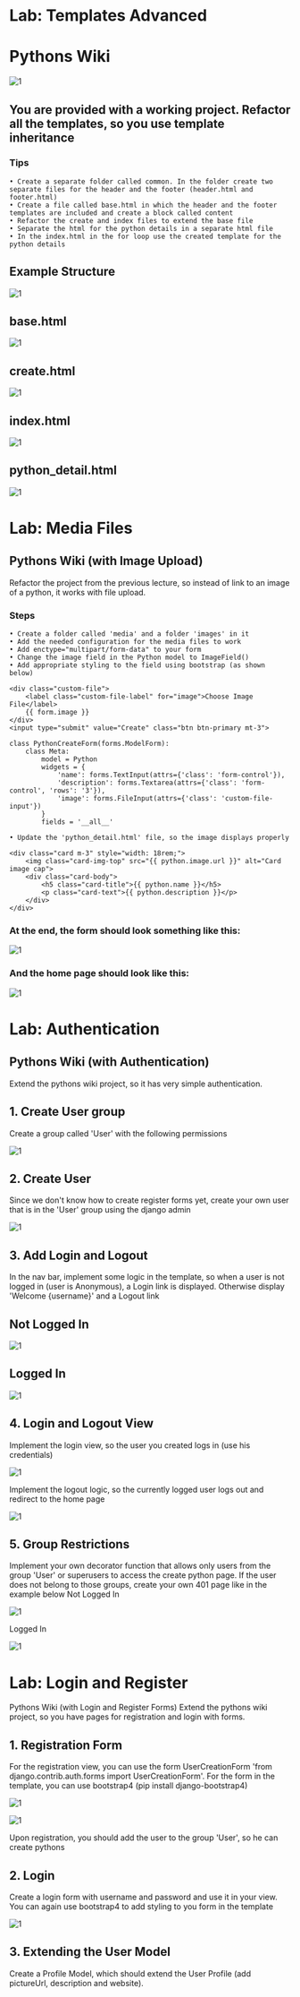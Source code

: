 # Lab: Templates Advanced
# Pythons Wiki

![1](https://user-images.githubusercontent.com/67734870/124132128-291be200-da89-11eb-9dfd-5abf15ca21c5.png)

## You are provided with a working project. Refactor all the templates, so you use template inheritance
### Tips
    • Create a separate folder called common. In the folder create two separate files for the header and the footer (header.html and footer.html)
    • Create a file called base.html in which the header and the footer templates are included and create a block called content
    • Refactor the create and index files to extend the base file
    • Separate the html for the python details in a separate html file
    • In the index.html in the for loop use the created template for the python details
## Example Structure

![1](https://user-images.githubusercontent.com/67734870/124132211-40f36600-da89-11eb-817c-ff390c260177.png)

## base.html

![1](https://user-images.githubusercontent.com/67734870/124132266-4fda1880-da89-11eb-8432-b904519bf919.png)

## create.html

![1](https://user-images.githubusercontent.com/67734870/124132542-9891d180-da89-11eb-87eb-b856a93e8df8.png)

## index.html

![1](https://user-images.githubusercontent.com/67734870/124132351-65e7d900-da89-11eb-9662-ad8de647b21b.png)

## python_detail.html

![1](https://user-images.githubusercontent.com/67734870/124132630-b2cbaf80-da89-11eb-8f5c-b38a36857175.png)


# Lab: Media Files
## Pythons Wiki (with Image Upload)
Refactor the project from the previous lecture, so instead of link to an image of a python, it works with file upload. 
### Steps
    • Create a folder called 'media' and a folder 'images' in it
    • Add the needed configuration for the media files to work
    • Add enctype="multipart/form-data" to your form
    • Change the image field in the Python model to ImageField()
    • Add appropriate styling to the field using bootstrap (as shown below)
```
<div class="custom-file">
    <label class="custom-file-label" for="image">Choose Image File</label>
    {{ form.image }}
</div>
<input type="submit" value="Create" class="btn btn-primary mt-3">
```
```
class PythonCreateForm(forms.ModelForm):
    class Meta:
        model = Python
        widgets = {
            'name': forms.TextInput(attrs={'class': 'form-control'}),
            'description': forms.Textarea(attrs={'class': 'form-control', 'rows': '3'}),
            'image': forms.FileInput(attrs={'class': 'custom-file-input'})
        }
        fields = '__all__'
```
    • Update the 'python_detail.html' file, so the image displays properly
```
<div class="card m-3" style="width: 18rem;">
    <img class="card-img-top" src="{{ python.image.url }}" alt="Card image cap">
    <div class="card-body">
        <h5 class="card-title">{{ python.name }}</h5>
        <p class="card-text">{{ python.description }}</p>
    </div>
</div>
```
### At the end, the form should look something like this:

![1](https://user-images.githubusercontent.com/67734870/124674169-e90e9200-dec2-11eb-9ab2-65cca338306d.png)

### And the home page should look like this:

![1](https://user-images.githubusercontent.com/67734870/124674239-06436080-dec3-11eb-9857-e63cfd627bec.png)


# Lab: Authentication
## Pythons Wiki (with Authentication)
Extend the pythons wiki project, so it has very simple authentication. 
##    1. Create User group
Create a group called 'User' with the following permissions

![1](https://user-images.githubusercontent.com/67734870/125804554-fc41ec15-27e4-4c73-8cac-d359f6e25c5a.png)

##    2. Create User
Since we don't know how to create register forms yet, create your own user that is in the 'User' group using the django admin

![1](https://user-images.githubusercontent.com/67734870/125804665-5d2d8e74-9a1a-4776-ba28-6d4d7046ada9.png)

##    3. Add Login and Logout
In the nav bar, implement some logic in the template, so when a user is not logged in (user is Anonymous), a Login link is displayed. Otherwise display 'Welcome {username}' and a Logout link
## Not Logged In

![1](https://user-images.githubusercontent.com/67734870/125804799-b32f7cc7-54fe-4b1e-b0c4-8bcbe2478be2.png)

## Logged In

![1](https://user-images.githubusercontent.com/67734870/125804915-112f23ec-f04f-42a0-94b5-26cdbf8bcd7c.png)

##    4. Login and Logout View
Implement the login view, so the user you created logs in (use his credentials)

![1](https://user-images.githubusercontent.com/67734870/125805020-3b9d4ecf-7f50-493a-a1e6-e659875068ce.png)

Implement the logout logic, so the currently logged user logs out and redirect to the home page

![1](https://user-images.githubusercontent.com/67734870/125805102-170a9881-a5e3-495a-9a64-299116d39289.png)

##    5. Group Restrictions
Implement your own decorator function that allows only users from the group 'User' or superusers to access the create python page. If the user does not belong to those groups, create your own 401 page like in the example below
Not Logged In

![1](https://user-images.githubusercontent.com/67734870/125805248-78a0d846-aeac-4fe8-bc73-dddfbe0a07fa.png)

Logged In

![1](https://user-images.githubusercontent.com/67734870/125805353-0ab443d8-dd32-45e2-a29b-e1f1787a6953.png)


# Lab: Login and Register
Pythons Wiki (with Login and Register Forms)
Extend the pythons wiki project, so you have pages for registration and login with forms. 
##    1. Registration Form
For the registration view, you can use the form UserCreationForm 'from django.contrib.auth.forms import UserCreationForm'. For the form in the template, you can use bootstrap4 (pip install django-bootstrap4)

![1](https://user-images.githubusercontent.com/67734870/126319558-d5398da4-5e5c-45ab-97a4-3c4599916d6e.png)

![1](https://user-images.githubusercontent.com/67734870/126319671-efe2ae2e-ef0e-4dbb-8587-920ff2ec41a7.png)

Upon registration, you should add the user to the group 'User', so he can create pythons
 ##   2. Login
Create a login form with username and password and use it in your view. You can again use bootstrap4 to add styling to you form in the template

![1](https://user-images.githubusercontent.com/67734870/126319729-132e3739-2dba-4492-84f1-40e4ca0baf81.png)

##    3. Extending the User Model
Create a Profile Model, which should extend the User Profile (add pictureUrl, description and website).